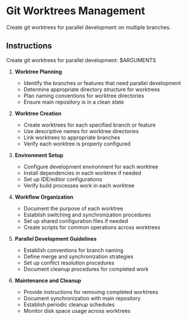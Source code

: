 # Git Worktrees Management

Create git worktrees for parallel development on multiple branches.

## Instructions

Create git worktrees for parallel development: $ARGUMENTS

1. **Worktree Planning**
   - Identify the branches or features that need parallel development
   - Determine appropriate directory structure for worktrees
   - Plan naming conventions for worktree directories
   - Ensure main repository is in a clean state

2. **Worktree Creation**
   - Create worktrees for each specified branch or feature
   - Use descriptive names for worktree directories
   - Link worktrees to appropriate branches
   - Verify each worktree is properly configured

3. **Environment Setup**
   - Configure development environment for each worktree
   - Install dependencies in each worktree if needed
   - Set up IDE/editor configurations
   - Verify build processes work in each worktree

4. **Workflow Organization**
   - Document the purpose of each worktree
   - Establish switching and synchronization procedures
   - Set up shared configuration files if needed
   - Create scripts for common operations across worktrees

5. **Parallel Development Guidelines**
   - Establish conventions for branch naming
   - Define merge and synchronization strategies
   - Set up conflict resolution procedures
   - Document cleanup procedures for completed work

6. **Maintenance and Cleanup**
   - Provide instructions for removing completed worktrees
   - Document synchronization with main repository
   - Establish periodic cleanup schedules
   - Monitor disk space usage across worktrees
